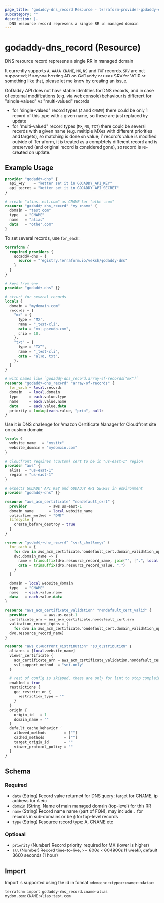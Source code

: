 ```yaml
---
page_title: "godaddy-dns_record Resource - terraform-provider-godaddy-dns"
subcategory: ""
description: |-
  DNS resource record represens a single RR in managed domain
---
```


# godaddy-dns_record (Resource)

DNS resource record represens a single RR in managed domain

It currently supports `A`, `AAAA`, `CNAME`, `MX`, `NS` and `TXT` records. `SRV` are not supported; if anyone hosting AD on GoDaddy or uses SRV for VOIP or something like that, please let me know by creating an issue.

GoDaddy API does not have stable identities for DNS records, and in case of external modifications (e.g. via web console) behaviour is different for "single-valued" vs "multi-valued" records
- for "single-valued" record types (`A` and `CNAME`) there could be only 1 record of this type with a given name, so these are just replaced by update
- for "multi-valued" record types (`MX`, `NS`, `TXT`) there could be several records with a given name (e.g. multiple MXes with different priorities and targets), so matching is done on value; if record's value is modified outside of Terraform, it is treated as a completely different record and is preserved (and original record is considered gone), so record is re-created on update.

## Example Usage

```terraform
provider "godaddy-dns" {
  api_key    = "better set it in GODADDY_API_KEY"
  api_secret = "better set it in GODADDY_API_SECRET"
}

# create "alias.test.com" as CNAME for "other.com"
resource "godaddy-dns_record" "my-cname" {
  domain = "test.com"
  type   = "CNAME"
  name   = "alias"
  data   = "other.com"
}
```

To set several records, use `for_each`:

```terraform
terraform {
  required_providers {
    godaddy-dns = {
      source = "registry.terraform.io/veksh/godaddy-dns"
    }
  }
}

# keys from env
provider "godaddy-dns" {}

# struct for several records
locals {
  domain = "mydomain.com"
  records = {
    "mx" = {
      type = "MX",
      name = "_test-cli",
      data = "mx1.pseudo.com",
      prio = 10,
    },
    "txt" = {
      type = "TXT",
      name = "_test-cli",
      data = "also, txt",
    },
  }
}

# with names like `godaddy-dns_record.array-of-records["mx"]`
resource "godaddy-dns_record" "array-of-records" {
  for_each = local.records
  domain   = local.domain
  type     = each.value.type
  name     = each.value.name
  data     = each.value.data
  priority = lookup(each.value, "prio", null)
}
```

Use it in DNS challenge for Amazon Certificate Manager for Cloudfront site on custom domain:

```terraform
locals {
  website_name   = "mysite"
  website_domain = "mydomain.com"
}

# cloudfront requires (custom) cert to be in "us-east-1" region
provider "aws" {
  alias  = "us-east-1"
  region = "us-east-1"
}

# expects GODADDY_API_KEY and GODADDY_API_SECRET in environment
provider "godaddy-dns" {}

resource "aws_acm_certificate" "nondefault_cert" {
  provider          = aws.us-east-1
  domain_name       = local.website_name
  validation_method = "DNS"
  lifecycle {
    create_before_destroy = true
  }
}

resource "godaddy-dns_record" "cert_challenge" {
  for_each = {
    for dvo in aws_acm_certificate.nondefault_cert.domain_validation_options :
    dvo.domain_name => {
      name = trimsuffix(dvo.resource_record_name, join("", [".", local.website_domain, "."]))
      data = trimsuffix(dvo.resource_record_value, ".")
    }
  }

  domain = local.website_domain
  type   = "CNAME"
  name   = each.value.name
  data   = each.value.data
}

resource "aws_acm_certificate_validation" "nondefault_cert_valid" {
  provider        = aws.us-east-1
  certificate_arn = aws_acm_certificate.nondefault_cert.arn
  validation_record_fqdns = [
    for dvo in aws_acm_certificate.nondefault_cert.domain_validation_options :
  dvo.resource_record_name]
}

resource "aws_cloudfront_distribution" "s3_distribution" {
  aliases = [local.website_name]
  viewer_certificate {
    acm_certificate_arn = aws_acm_certificate_validation.nondefault_cert_valid.certificate_arn
    ssl_support_method  = "sni-only"
  }

  # rest of config is skipped, these are only for lint to stop complaining
  enabled = true
  restrictions {
    geo_restriction {
      restriction_type = ""
    }
  }
  origin {
    origin_id   = 1
    domain_name = ""
  }
  default_cache_behavior {
    allowed_methods        = [""]
    cached_methods         = [""]
    target_origin_id       = ""
    viewer_protocol_policy = ""
  }
}
```

<!-- schema generated by tfplugindocs -->
## Schema

### Required

- `data` (String) Record value returned for DNS query: target for CNAME, ip address for A etc
- `domain` (String) Name of main managed domain (top-level) for this RR
- `name` (String) Record name name (part of FQN), may include `.` for records in sub-domains or be `@` for top-level records
- `type` (String) Resource record type: A, CNAME etc

### Optional

- `priority` (Number) Record priority, required for MX (lower is higher)
- `ttl` (Number) Record time-to-live, >= 600s < 604800s (1 week), default 3600 seconds (1 hour)

## Import

Import is supported using the id in format `<domain>:<type>:<name>:<data>`:

```shell
terraform import godaddy-dns_record.cname-alias mydom.com:CNAME:alias:test.com
```
